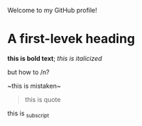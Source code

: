 Welcome to my GitHub profile!
# A first-levek heading
**this is bold text**;
*this is italicized*

but how to /n?

~this is mistaken~

>this is quote

this is <sub>subscript</sub>
